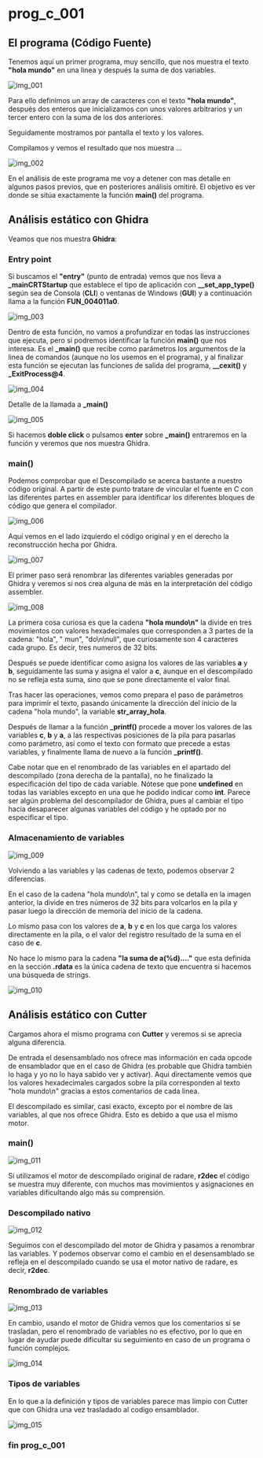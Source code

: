 # prog_c_001

## El programa (Código Fuente)

Tenemos aquí un primer programa, muy sencillo, que nos muestra el texto **"hola mundo"** en una linea y después la suma de dos variables. 

![img_001](img/img_001.png "main") 

Para ello definimos un array de caracteres con el texto **"hola mundo"**, después dos enteros que inicializamos con unos valores arbitrarios y un tercer entero con la suma de los dos anteriores.

Seguidamente mostramos por pantalla el texto y los valores.

Compilamos y vemos el resultado que nos muestra ...

![img_002](img/img_002.png "ejecución") 

En el análisis de este programa me voy a detener con mas detalle en algunos pasos previos, que en posteriores análisis omitiré. El objetivo es ver donde se sitúa exactamente la función **main()** del programa.

## Análisis estático con Ghidra

Veamos que nos muestra **Ghidra**:

### Entry point

Si buscamos el **"entry"** (punto de entrada) vemos que nos lleva a **_mainCRTStartup** que establece el tipo de aplicación con **__set_app_type()** según sea de Consola (**CLI**) o ventanas de Windows (**GUI**) y a continuación llama a la función **FUN_004011a0**.

![img_003](img/img_003.png "grafico")

Dentro de esta función, no vamos a profundizar en todas las instrucciones que ejecuta, pero si podremos identificar la función **main()** que nos interesa. Es el **_main()** que recibe como parámetros los argumentos de la linea de comandos (aunque no los usemos en el programa), y al finalizar esta función se ejecutan las funciones de salida del programa, **__cexit()** y **_ExitProcess@4**.

 ![img_004](img/img_004.png "FUN_004011a0")

Detalle de la llamada a **_main()**

 ![img_005](img/img_005.png "FUN_004011a0 call _main")
 
Si hacemos **doble click** o pulsamos **enter** sobre **_main()** entraremos en la función y veremos que nos muestra Ghidra. 

### main()

Podemos comprobar que el Descompilado se acerca bastante a nuestro código original. A partir de este punto tratare de vincular el fuente en C con las diferentes partes en assembler para identificar los diferentes bloques de código que genera el compilador.
 
![img_006](img/img_006.png "main")
  
Aquí vemos en el lado izquierdo el código original y en el derecho la reconstrucción hecha por Ghidra.
  
![img_007](img/img_007.png "real main vs ghidra main")

El primer paso será renombrar las diferentes variables generadas por Ghidra y veremos si nos crea alguna de más en la interpretación del código assembler.

![img_008](img/img_008.png "renombrando variables")

La primera cosa curiosa es que la cadena **"hola mundo\n"** la divide en tres movimientos con valores hexadecimales que corresponden a 3 partes de la cadena: "hola", " mun", "do\n\null", que curiosamente son 4 caracteres cada grupo. Es decir, tres numeros de 32 bits. 

Después se puede identificar como asigna los valores de las variables **a** y **b**, seguidamente las suma y asigna el valor a **c**, aunque en el descompilado no se refleja esta suma, sino que se pone directamente el valor final. 

Tras hacer las operaciones, vemos como prepara el paso de parámetros para imprimir el texto, pasando únicamente la dirección del inicio de la cadena "hola mundo", la variable **str_array_hola**.

Después de llamar a la función **_printf()** procede a mover los valores de las variables **c**, **b** y **a**, a las respectivas posiciones de la pila para pasarlas como parámetro, así como el texto con formato que precede a estas variables, y finalmente llama de nuevo a la función **_printf()**.

Cabe notar que en el renombrado de las variables en el apartado del descompilado (zona derecha de la pantalla), no he finalizado la especificación del tipo de cada variable. Nótese que pone **undefined** en todas las variables excepto en una que he podido indicar como **int**. Parece ser algún problema del descompilador de Ghidra, pues al cambiar el tipo hacia desaparecer algunas variables del código y he optado por no especificar el tipo.

### Almacenamiento de variables

![img_009](img/img_009.png "almacenamiento variables")

Volviendo a las variables y las cadenas de texto, podemos observar 2 diferencias.

En el caso de la cadena "hola mundo\n", tal y como se detalla en la imagen anterior, la divide en tres números de 32 bits para volcarlos en la pila y pasar luego la dirección de memoria del inicio de la cadena.

Lo mismo pasa con los valores de **a**, **b** y **c** en los que carga los valores directamente en la pila, o el valor del registro resultado de la suma en el caso de **c**.

No hace lo mismo para la cadena **"la suma de a(%d)...."** que esta definida en la sección **.rdata** es la única cadena de texto que encuentra si hacemos una búsqueda de strings.

![img_010](img/img_010.png "pila")

## Análisis estático con Cutter

Cargamos ahora el mismo programa con **Cutter** y veremos si se aprecia alguna diferencia.

De entrada el desensamblado nos ofrece mas información en cada opcode de ensamblador que en el caso de Ghidra (es probable que Ghidra también lo haga y yo no lo haya sabido ver y activar). Aqui directamente vemos que los valores hexadecimales cargados sobre la pila corresponden al texto "hola mundo\n" gracias a estos comentarios de cada linea.

El descompilado es similar, casi exacto, excepto por el nombre de las variables, al que nos ofrece Ghidra. Esto es debido a que usa el mismo motor.

### main()

![img_011](img/img_011.png "cutter main")

Si utilizamos el motor de descompilado original de radare, **r2dec** el código se muestra muy diferente, con muchos mas movimientos y asignaciones en variables dificultando algo más su comprensión.

### Descompilado nativo

![img_012](img/img_012.png "r2dec")

Seguimos con el descompilado del motor de Ghidra y pasamos a renombrar las variables. Y podemos observar como el cambio en el desensamblado se refleja en el descompilado cuando se usa el motor nativo de radare, es decir, **r2dec**.

### Renombrado de variables

![img_013](img/img_013.png "variables")

En cambio, usando el motor de Ghidra vemos que los comentarios si se trasladan, pero el renombrado de variables no es efectivo, por lo que en lugar de ayudar puede dificultar su seguimiento en caso de un programa o función complejos.

![img_014](img/img_014.png "variables en descompilado motor Ghidra")

### Tipos de variables

En lo que a la definición y tipos de variables parece mas limpio con Cutter que con Ghidra una vez trasladado al codigo ensamblador. 

![img_015](img/img_015.png "definicion de tipos")

### fin prog_c_001

